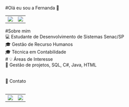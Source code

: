 #Olá eu sou a Fernanda 👋
<table>
  <td>
    <img src="https://github-readme-stats.vercel.app/api?username=FernandaLia&theme=dark&show_icons=true">
  </td>
  <td>
   <img src="https://github-readme-stats.vercel.app/api/top-langs/?username=FernandaLia&langs_count=7&theme=dark"> 
  </td>
</table>
<div>
  #Sobre mim <br>
  💻 Estudante de Desenvolvimento de Sistemas Senac/SP<br>
  🎓 Gestão de Recurso Humanos<br>
  🎓 Técnica em Contabilidade<br>
  </div>
  <div>
  # 💡 Áreas de Interesse<br>
  📖 Gestão de projetos, SQL, C#, Java, HTML <br>
  </div>
  <div>
    <br><br>
  📱 Contato
    <br><br>
    <table>
    <td>
      <a href="https://linkedin.com/in/fernandapisani"><img src="https://img.shields.io/badge/LinkedIn-0077B5?style=for-the-badge&logo=linkedin&logoColor=white"></a>
    </td>
    <td>
      <a href="https://github.com/FernandaLia"><img src="https://img.shields.io/badge/GitHub-100000?style=for-the-badge&logo=github&logoColor=white"></a>
    </td>
    </table>
  </div>
